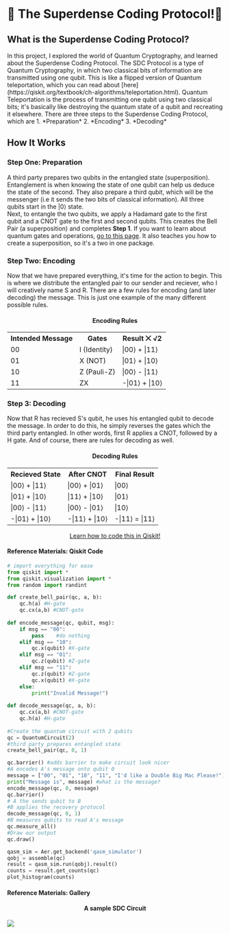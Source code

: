 🦈 The Superdense Coding Protocol!🦈
=====================================
  
<h2>What is the Superdense Coding Protocol?</h2>
In this project, I explored the world of Quantum Cryptography, and learned about the Superdense Coding Protocol.
The SDC Protocol is a type of Quantum Cryptography, in which two classical bits of information are transmitted using one qubit.
This is like a flipped version of Quantum teleportation, which you can read about [here](https://qiskit.org/textbook/ch-algorithms/teleportation.html).
Quantum Teleportation is the process of transmitting one qubit using two classical bits;
it's basically like destroying the quantum state of a qubit and recreating it elsewhere.
There are three steps to the Superdense Coding Protocol, which are
1. *Preparation*
2. *Encoding*
3. *Decoding*
   
How It Works
------------
### Step One: Preparation
A third party prepares two qubits in the entangled state (superposition).
Entanglement is when knowing the state of one qubit can help us deduce the state of the second.
They also prepare a third qubit, which will be the messenger
(i.e it sends the two bits of classical information).
All three qubits start in the |0⟩ state.  
Next, to entangle the two qubits, we apply a Hadamard gate to the first qubit and a CNOT gate to the first and second qubits.
This creates the Bell Pair (a superposition) and completes **Step 1**.
If you want to learn about quantum gates and operations, [go to this page](https://tksmax.github.io/Project1).
It also teaches you how to create a superposition, so it's a two in one package.
  
### Step Two: Encoding
Now that we have prepared everything, it's time for the action to begin.
This is where we distribute the entangled pair to our sender and reciever, who I will creatively name S and R.
There are a few rules for encoding (and later decoding) the message.
This is just one example of the many different possible rules.
<h4 align="center">Encoding Rules</h4>
<table style="width:100%" align="center">
   <tr>
      <th>Intended Message</th>
      <th>Gates</th>
      <th>Result ⨉ √2</th>
   </tr>
   <tr>
      <td>00</td>
      <td>I (Identity)</td>
      <td>|00⟩ + |11⟩</td>
   </tr>
   <tr>
      <td>01</td>
      <td>X (NOT)</td>
      <td>|01⟩ + |10⟩</td>
   </tr>
   <tr>
      <td>10</td>
      <td>Z (Pauli-Z)</td>
      <td>|00⟩ - |11⟩</td>
   </tr>
   <tr>
      <td>11</td>
      <td>ZX</td>
      <td>-|01⟩ + |10⟩</td>
   </tr>
</table>
  
### Step 3: Decoding
Now that R has recieved S's qubit, he uses his entangled qubit to decode the message.
In order to do this, he simply reverses the gates which the third party entangled.
In other words, first R applies a CNOT, followed by a H gate.
And of course, there are rules for decoding as well.
<h4 align="center">Decoding Rules</h4>
<table width="100%" align="center">
   <tr>
      <th>Recieved State</th>
      <th>After CNOT</th>
      <th>Final Result</th>
   </tr>
   <tr>
      <td>|00⟩ + |11⟩</td>
      <td>|00⟩ + |01⟩</td>
      <td>|00⟩</td>
   </tr>
   <tr>
      <td>|01⟩ + |10⟩</td>
      <td>|11⟩ + |10⟩</td>
      <td>|01⟩</td>
   </tr>
   <tr>
      <td>|00⟩ - |11⟩</td>
      <td>|00⟩ - |01⟩</td>
      <td>|10⟩</td>
   </tr>
   <tr>
      <td>-|01⟩ + |10⟩</td>
      <td>-|11⟩ + |10⟩</td>
      <td>-|11⟩ = |11⟩</td>
   </tr>
</table>
<p align="center">
   <a href="https://studentsxstudents.com/superdense-coding-sdc-c31a9661c3cd">Learn how to code this in Qiskit!</a>
</p>
  
#### Reference Materials: Qiskit Code
```python
# import everything for ease
from qiskit import *
from qiskit.visualization import *
from random import randint

def create_bell_pair(qc, a, b):
    qc.h(a) #H-gate
    qc.cx(a,b) #CNOT-gate
    
def encode_message(qc, qubit, msg):
    if msg == "00":
        pass    #do nothing
    elif msg == "10":
        qc.x(qubit) #X-gate
    elif msg == "01":
        qc.z(qubit) #Z-gate
    elif msg == "11":
        qc.z(qubit) #Z-gate
        qc.x(qubit) #X-gate
    else:
        print("Invalid Message!")
        
def decode_message(qc, a, b):
    qc.cx(a,b) #CNOT-gate
    qc.h(a) #H-gate
    
#Create the quantum circuit with 2 qubits
qc = QuantumCircuit(2)
#third party prepares entangled state
create_bell_pair(qc, 0, 1)

qc.barrier() #adds barrier to make circuit look nicer
#A encodes A's message onto qubit 0
message = ["00", "01", "10", "11", "I'd like a Double Big Mac Please!"][randint(0,4)] #choose a random message
print("Message is", message) #what is the message?
encode_message(qc, 0, message)
qc.barrier()
# A the sends qubit to B
#B applies the recovery protocol
decode_message(qc, 0, 1)
#B measures qubits to read A's message
qc.measure_all()
#Draw our output
qc.draw()

qasm_sim = Aer.get_backend('qasm_simulator')
qobj = assemble(qc)
result = qasm_sim.run(qobj).result()
counts = result.get_counts(qc)
plot_histogram(counts)
```
  
#### Reference Materials: Gallery
<h4 align="center">A sample SDC Circuit</h4>
<p>
  <img src="https://user-images.githubusercontent.com/81530826/118306185-e6cd2000-b49d-11eb-9394-d9d06e330907.png">
</p>
